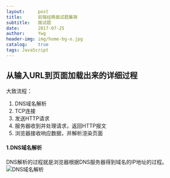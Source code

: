 ```yaml
---
layout:     post
title:      前端经典面试题集锦
subtitle:   面试题
date:       2017-07-25
author:     Ywg
header-img: img/home-bg-o.jpg
catalog:    true
tags: JavaScript 
---
```


## 从输入URL到页面加载出来的详细过程
大致流程：
1. DNS域名解析
2. TCP连接
3. 发送HTTP请求
4. 服务器收到并处理请求，返回HTTP报文
5. 浏览器接收响应数据，并解析渲染页面

#### 1.DNS域名解析
DNS解析的过程就是浏览器根据DNS服务器得到域名的IP地址的过程。
![DNS域名解析](https://sfault-image.b0.upaiyun.com/364/224/3642243792-5911b7a9a4a24_articlex)

